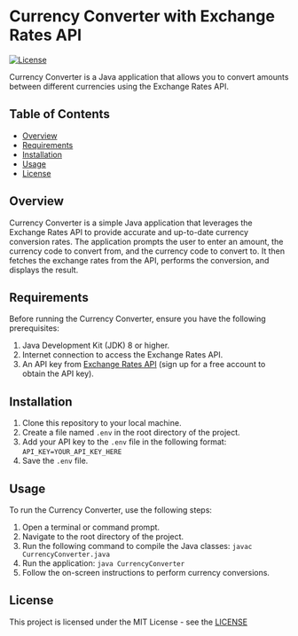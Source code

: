 # Currency Converter with Exchange Rates API

[![License](https://img.shields.io/badge/license-MIT-blue.svg)](https://opensource.org/licenses/MIT)

Currency Converter is a Java application that allows you to convert amounts between different currencies using the Exchange Rates API.

## Table of Contents
- [Overview](#overview)
- [Requirements](#requirements)
- [Installation](#installation)
- [Usage](#usage)
- [License](#license)

## Overview

Currency Converter is a simple Java application that leverages the Exchange Rates API to provide accurate and up-to-date currency conversion rates. The application prompts the user to enter an amount, the currency code to convert from, and the currency code to convert to. It then fetches the exchange rates from the API, performs the conversion, and displays the result.

## Requirements

Before running the Currency Converter, ensure you have the following prerequisites:

1. Java Development Kit (JDK) 8 or higher.
2. Internet connection to access the Exchange Rates API.
3. An API key from [Exchange Rates API](https://exchangeratesapi.io/) (sign up for a free account to obtain the API key).

## Installation

1. Clone this repository to your local machine.
2. Create a file named `.env` in the root directory of the project.
3. Add your API key to the `.env` file in the following format: ```API_KEY=YOUR_API_KEY_HERE```
4. Save the `.env` file.

## Usage

To run the Currency Converter, use the following steps:

1. Open a terminal or command prompt.
2. Navigate to the root directory of the project.
3. Run the following command to compile the Java classes: ```javac CurrencyConverter.java```
4. Run the application: ```java CurrencyConverter```
5. Follow the on-screen instructions to perform currency conversions.

## License

This project is licensed under the MIT License - see the [LICENSE](LICENSE)
